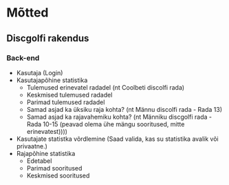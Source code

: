 # Mõtted

## Discgolfi rakendus

### Back-end
- Kasutaja (Login)
- Kasutajapõhine statistika
    - Tulemused erinevatel radadel (nt Coolbeti discolfi rada)
    - Keskmised tulemused radadel
    - Parimad tulemused radadel
    - Samad asjad ka üksiku raja kohta? (nt Männu discolfi rada - Rada 13)
    - Samad asjad ka rajavahemiku kohta? (nt Männiku discgolfi rada - Rada 10-15 (peavad olema ühe mängu sooritused, mitte erinevatest))))
- Kasutajate statistka võrdlemine (Saad valida, kas su statistika avalik või privaatne.)
- Rajapõhine statistika
    - Edetabel
    - Parimad sooritused
    - Keskmised sooritused
